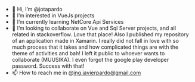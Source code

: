 - 👋 Hi, I’m @jotapardo
- 👀 I’m interested in VueJs projects
- 🌱 I’m currently learning NetCore Api Services
- 💞️ I’m looking to collaborate on Vue and Sql Server projects, and all related in stackoverflow. Love that place! Also I published my repository of an application made in Xamarin. I really did not fall in love with so much process that it takes and how complicated things are with the theme of activities and bah! I left it public to whoever wants to collaborate (MUUSIKA). I even forgot the google play developer password. Success with that!
- 📫 How to reach me in @ing.javierpardo@gmail.com

<!---
jotapardo/jotapardo is a ✨ special ✨ repository because its `README.md` (this file) appears on your GitHub profile.
You can click the Preview link to take a look at your changes.
--->
